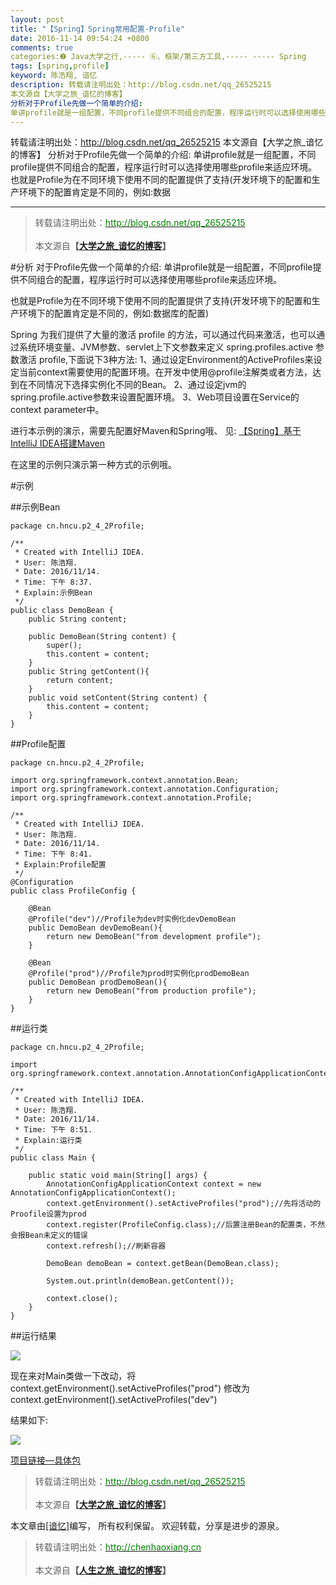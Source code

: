 ```yaml
---
layout: post
title: "【Spring】Spring常用配置-Profile"
date: 2016-11-14 09:54:24 +0800
comments: true
categories:❷ Java大学之行,----- ⑥、框架/第三方工具,----- ----- Spring
tags: [spring,profile]
keyword: 陈浩翔, 谙忆
description: 转载请注明出处：http://blog.csdn.net/qq_26525215
本文源自【大学之旅_谙忆的博客】
分析对于Profile先做一个简单的介绍: 
单讲profile就是一组配置，不同profile提供不同组合的配置，程序运行时可以选择使用哪些profile来适应环境。也就是Profile为在不同环境下使用不同的配置提供了支持(开发环境下的配置和生产环境下的配置肯定是不同的，例如:数据 
---
```



转载请注明出处：http://blog.csdn.net/qq_26525215
本文源自【大学之旅_谙忆的博客】
分析对于Profile先做一个简单的介绍: 
单讲profile就是一组配置，不同profile提供不同组合的配置，程序运行时可以选择使用哪些profile来适应环境。也就是Profile为在不同环境下使用不同的配置提供了支持(开发环境下的配置和生产环境下的配置肯定是不同的，例如:数据
<!-- more -->
----------

<blockquote cite='陈浩翔'>
<p background-color='#D3D3D3'>转载请注明出处：<a href='http://blog.csdn.net/qq_26525215'><font color="green">http://blog.csdn.net/qq_26525215</font></a><br><br>
本文源自<strong>【<a href='http://blog.csdn.net/qq_26525215' target='_blank'>大学之旅_谙忆的博客</a>】</strong></p>
</blockquote>

#分析
对于Profile先做一个简单的介绍:
单讲profile就是一组配置，不同profile提供不同组合的配置，程序运行时可以选择使用哪些profile来适应环境。

也就是Profile为在不同环境下使用不同的配置提供了支持(开发环境下的配置和生产环境下的配置肯定是不同的，例如:数据库的配置)


Spring 为我们提供了大量的激活 profile 的方法，可以通过代码来激活，也可以通过系统环境变量、JVM参数、servlet上下文参数来定义 spring.profiles.active 参数激活 profile,下面说下3种方法:
1、通过设定Environment的ActiveProfiles来设定当前context需要使用的配置环境。在开发中使用@profile注解类或者方法，达到在不同情况下选择实例化不同的Bean。
2、通过设定jvm的spring.profile.active参数来设置配置环境。
3、Web项目设置在Service的context parameter中。


进行本示例的演示，需要先配置好Maven和Spring哦、
见:
<a href="http://blog.csdn.net/qq_26525215/article/details/53010442" target='_blank'>【Spring】基于IntelliJ IDEA搭建Maven</a>

在这里的示例只演示第一种方式的示例哦。

#示例

##示例Bean

```
package cn.hncu.p2_4_2Profile;

/**
 * Created with IntelliJ IDEA.
 * User: 陈浩翔.
 * Date: 2016/11/14.
 * Time: 下午 8:37.
 * Explain:示例Bean
 */
public class DemoBean {
    public String content;

    public DemoBean(String content) {
        super();
        this.content = content;
    }
    public String getContent(){
        return content;
    }
    public void setContent(String content) {
        this.content = content;
    }
}

```

##Profile配置

```
package cn.hncu.p2_4_2Profile;

import org.springframework.context.annotation.Bean;
import org.springframework.context.annotation.Configuration;
import org.springframework.context.annotation.Profile;

/**
 * Created with IntelliJ IDEA.
 * User: 陈浩翔.
 * Date: 2016/11/14.
 * Time: 下午 8:41.
 * Explain:Profile配置
 */
@Configuration
public class ProfileConfig {

    @Bean
    @Profile("dev")//Profile为dev时实例化devDemoBean
    public DemoBean devDemoBean(){
        return new DemoBean("from development profile");
    }

    @Bean
    @Profile("prod")//Profile为prod时实例化prodDemoBean
    public DemoBean prodDemoBean(){
        return new DemoBean("from production profile");
    }
}

```

##运行类

```
package cn.hncu.p2_4_2Profile;

import org.springframework.context.annotation.AnnotationConfigApplicationContext;

/**
 * Created with IntelliJ IDEA.
 * User: 陈浩翔.
 * Date: 2016/11/14.
 * Time: 下午 8:51.
 * Explain:运行类
 */
public class Main {

    public static void main(String[] args) {
        AnnotationConfigApplicationContext context = new AnnotationConfigApplicationContext();
        context.getEnvironment().setActiveProfiles("prod");//先将活动的Proofile设置为prod
        context.register(ProfileConfig.class);//后置注册Bean的配置类，不然会报Bean未定义的错误
        context.refresh();//刷新容器

        DemoBean demoBean = context.getBean(DemoBean.class);

        System.out.println(demoBean.getContent());

        context.close();
    }
}

```
##运行结果

![](http://img.blog.csdn.net/20161114214508240)

现在来对Main类做一下改动，将
context.getEnvironment().setActiveProfiles("prod")
修改为
context.getEnvironment().setActiveProfiles("dev")


结果如下:

![](http://img.blog.csdn.net/20161114214722365)

<a href="https://github.com/chenhaoxiang/Java/tree/master/springBoot/src/main/java/cn/hncu/p2_4_2Profile" target='_blank'>项目链接—具体包</a>



<blockquote cite='陈浩翔'>
<p background-color='#D3D3D3'>转载请注明出处：<a href='http://blog.csdn.net/qq_26525215'><font color="green">http://blog.csdn.net/qq_26525215</font></a><br><br>
本文源自<strong>【<a href='http://blog.csdn.net/qq_26525215' target='_blank'>大学之旅_谙忆的博客</a>】</strong></p>
</blockquote>


本文章由<a href="http://chenhaoxiang.cn/">[谙忆]</a>编写， 所有权利保留。 
欢迎转载，分享是进步的源泉。
<blockquote cite='陈浩翔'>
<p background-color='#D3D3D3'>转载请注明出处：<a href='http://chenhaoxiang.cn'><font color="green">http://chenhaoxiang.cn</font></a><br><br>
本文源自<strong>【<a href='http://chenhaoxiang.cn' target='_blank'>人生之旅_谙忆的博客</a>】</strong></p>
</blockquote>
